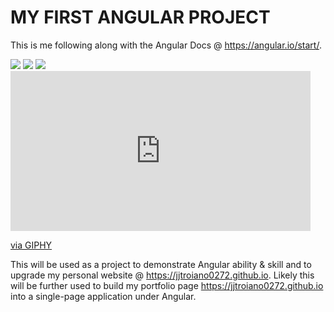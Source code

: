 # MY FIRST ANGULAR PROJECT
This is me following along with the Angular Docs @ https://angular.io/start/.

<img src="http://www.giphy.com/gifs/F9LrIxsgX36htaryhI">
<img src="http://www.giphy.com/gifs/h1LjHdkQvP0PfWvuaR">
<img src="http://www.giphy.com/gifs/QwA0k1VEQtfNYL5K5E">

<iframe src="https://giphy.com/embed/Lr0j9AiDcA9scAyPsb" width="480" height="256" frameBorder="0" class="giphy-embed" allowFullScreen></iframe><p><a href="https://giphy.com/gifs/14-Lr0j9AiDcA9scAyPsb">via GIPHY</a></p>


This will be used as a project to demonstrate Angular ability & skill and to upgrade my personal website @ https://jjtroiano0272.github.io.
Likely this will be further used to build my portfolio page https://jjtroiano0272.github.io into a single-page application under Angular.
